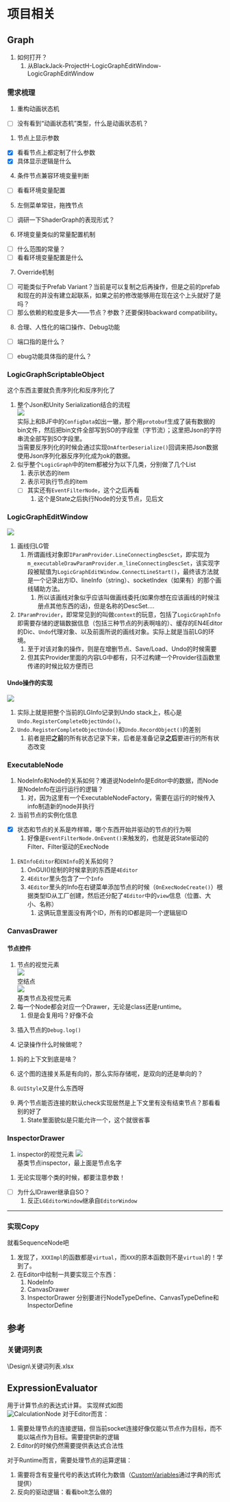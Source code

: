 # 项目相关

## Graph
1. 如何打开？
   1. 从BlackJack-ProjectH-LogicGraphEditWindow-LogicGraphEditWindow


### 需求梳理
1. 重构动画状态机
<!-- todo -->
   - [ ] 没有看到“动画状态机”类型，什么是动画状态机？
1. 节点上显示参数
<!-- todo -->
   - [x] 看看节点上都定制了什么参数
   - [x] 具体显示逻辑是什么
4. 条件节点兼容环境变量判断
<!-- todo -->
   - [ ] 看看环境变量配置
5. 左侧菜单常驻，拖拽节点
<!-- todo -->
   - [ ] 调研一下ShaderGraph的表现形式？
6. 环境变量类似的常量配置机制
<!-- todo -->
   - [ ] 什么范围的常量？
   - [ ] 看看环境变量配置是什么
7. Override机制
<!-- todo -->
   - [ ] 可能类似于Prefab Variant？当前是可以复制之后再操作，但是之前的prefab和现在的并没有建立起联系，如果之前的修改能够用在现在这个上头就好了是吗？
   - [ ] 那么依赖的粒度是多大——节点？参数？还要保持backward compatibility。
8. 合理、人性化的端口操作、Debug功能
<!-- todo -->
   - [ ] 端口指的是什么？
   - [ ] ebug功能具体指的是什么？

 
   
### LogicGraphScriptableObject
这个东西主要就负责序列化和反序列化了
1. 整个Json和Unity Serialization结合的流程  
   ![](/pic/GraphSerialization.svg)  
   实际上和BJF中的`ConfigData`如出一辙，那个用`protobuf`生成了装有数据的bin文件，然后把bin文件全部写到SO的字段里（字节流）；这里把Json的字符串流全部写到SO字段里。  
   当需要反序列化的时候会通过实现`OnAfterDeserialize()`回调来把Json数据使用Json序列化器反序列化成为ok的数据。
2. 似乎整个`LogicGraph`中的item都被分为以下几类，分别做了几个List
   1. 表示状态的item
   2. 表示可执行节点的item
   <!-- todo -->
   - [ ] 其实还有`EventFilterNode`，这个之后再看
      1. 这个是State之后执行Node的分支节点，见后文

### LogicGraphEditWindow
![](pic/LGDrawLine.svg)  
1. 画线归LG管
   1. 所谓画线对象即`IParamProvider.LineConnectingDescSet`，即实现为`m_executableDrawParamProvider.m_lineConnectingDescSet`，该实现字段被赋值为`LogicGraphEditWindow.ConnectLineStart()`，最终该方法就是一个记录出方ID、lineInfo（string）、socketIndex（如果有）的那个画线辅助方法。
      1. 所以该画线对象似乎应该叫做画线委托(如果你想在应该画线的时候注册点其他东西的话)，但是名称的DescSet....
2. `IParamProvider`，即常常见到的叫做`context`的玩意，包括了`LogicGraphInfo`即需要存储的逻辑数据信息（包括三种节点的列表啊啥的）、缓存的EN4Editor的Dic、`Undo`代理对象、以及前面所说的画线对象。实际上就是当前LG的环境。
   1. 至于对该对象的操作，则是在增删节点、Save/Load、Undo的时候需要
   2. 但其实Provider里面的内容LG中都有，只不过构建一个Provider往函数里传递的时候比较方便而已
#### Undo操作的实现
![](pic/LGUndo.svg)
1. 实际上就是把整个当前的LGInfo记录到Undo stack上，核心是`Undo.RegisterCompleteObjectUndo()`。
2. `Undo.RegisterCompleteObjectUndo()`和`Undo.RecordObject()`的差别
   1. 前者是把**之前**的所有状态记录下来，后者是准备记录**之后**要进行的所有状态改变


### ExecutableNode
1. NodeInfo和Node的关系如何？难道说NodeInfo是Editor中的数据，而Node是NodeInfo在运行运行的逻辑？
   1. 对，因为这里有一个ExecutableNodeFactory，需要在运行的时候传入info制造新的node并执行
2. 当前节点的实例化信息
<!-- todo -->
- [x] 状态和节点的关系是咋样嘛，哪个东西开始并驱动的节点的行为啊
   1. 好像是`EventFilterNode.OnEvent()`来触发的，也就是说State驱动的Filter、Filter驱动的ExecNode
1. `ENInfoEditor`和`ENInfo`的关系如何？
   1. OnGUI()绘制的时候拿到的东西是`4Editor`
   2. `4Editor`里头包含了一个`Info`
   3. `4Editor`里头的Info在右键菜单添加节点的时候（`OnExecNodeCreate()`）根据类型ID从工厂创建，然后还分配了`4Editor`中的`view`信息（位置、大小、名称）
      1. 这俩玩意里面没有两个ID，所有的ID都是同一个逻辑层ID


### CanvasDrawer
#### 节点控件
1. 节点的视觉元素  
   ![](pic/EmptyExecNode.png)  
   空结点  
   ![](pic/BaseExecNode.png)  
   基类节点及视觉元素
2. 每一个Node都会对应一个Drawer，无论是class还是runtime。
   1. 但是会复用吗？好像不会
<!-- ? 插入节点时会有一个Debug.Log，这些Debug.log输出的格式以及时机是什么呢？ -->
3. 插入节点的`Debug.log()`
<!-- ? -->
4. 记录操作什么时候做呢？
<!-- ? -->
1. 妈的上下文到底是啥？
<!-- ? -->
6. 这个图的连接关系是有向的，那么实际存储呢，是双向的还是单向的？
<!-- ? -->
8. `GUIStyle`又是什么东西呀
<!-- ? -->
9. 两个节点能否连接的默认check实现居然是上下文里有没有结束节点？那看看别的好了
   1.  State里面貌似是只能允许一个，这个就很省事


### InspectorDrawer
1. inspector的视觉元素
   ![](pic/BaseNodeInspector.png)  
   基类节点inspector，最上面是节点名字
<!-- ! -->
1. 无论实现哪个类的时候，都要注意参数！ 
- [ ] 为什么IDrawer继承自SO？
   1. 反正`LGEditorWindow`继承自`EditorWindow`


------------------
### 实现Copy
<!-- #### Copy一个ExecutableNode和对应的drawer -->
就看SequenceNode吧
1. 发现了，`XXXImpl`的函数都是`virtual`，而`XXX`的原本函数则不是`virtual`的！学到了。
2. 在Editor中绘制一共要实现三个东西：
   1. NodeInfo  
   2. CanvasDrawer
   3. InspectorDrawer
   分别要进行NodeTypeDefine、CanvasTypeDefine和InspectorDefine


## 参考
### 关键词列表
   \Design\关键词列表.xlsx
### 

## ExpressionEvaluator
用于计算节点的表达式计算。
实现样式如图  
![CalculationNode](/pic/CalculationNode.png)
对于Editor而言：
1. 需要处理节点的连接逻辑，但当前socket连接好像仅能以节点作为目标，而不能以端点作为目标。需要提供新的逻辑
2. Editor的时候仍然需要提供表达式合法性

对于Runtime而言，需要处理节点的运算逻辑：
1. 需要将含有变量代号的表达式转化为数值（[CustomVariables](https://github.com/codingseb/ExpressionEvaluator/wiki/Variables-and-Functions)通过字典的形式提供）
2. 反向的驱动逻辑：看看bolt怎么做的
